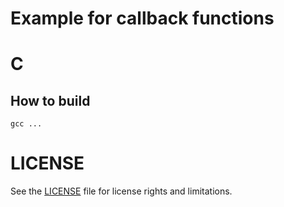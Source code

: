 # Example for callback functions

# C
## How to build
```
gcc ...
```

# LICENSE
See the [LICENSE](../../LICENSE.md) file for license rights and limitations.
